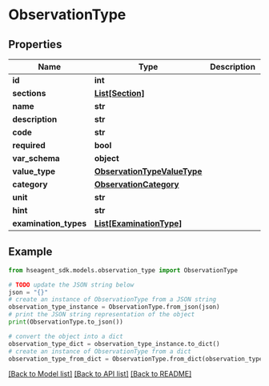 # ObservationType


## Properties

Name | Type | Description | Notes
------------ | ------------- | ------------- | -------------
**id** | **int** |  | [readonly] 
**sections** | [**List[Section]**](Section.md) |  | [readonly] 
**name** | **str** |  | 
**description** | **str** |  | [optional] 
**code** | **str** |  | [optional] 
**required** | **bool** |  | [optional] 
**var_schema** | **object** |  | [optional] 
**value_type** | [**ObservationTypeValueType**](ObservationTypeValueType.md) |  | [optional] 
**category** | [**ObservationCategory**](ObservationCategory.md) |  | [readonly] 
**unit** | **str** |  | [optional] 
**hint** | **str** |  | [optional] 
**examination_types** | [**List[ExaminationType]**](ExaminationType.md) |  | [readonly] 

## Example

```python
from hseagent_sdk.models.observation_type import ObservationType

# TODO update the JSON string below
json = "{}"
# create an instance of ObservationType from a JSON string
observation_type_instance = ObservationType.from_json(json)
# print the JSON string representation of the object
print(ObservationType.to_json())

# convert the object into a dict
observation_type_dict = observation_type_instance.to_dict()
# create an instance of ObservationType from a dict
observation_type_from_dict = ObservationType.from_dict(observation_type_dict)
```
[[Back to Model list]](../README.md#documentation-for-models) [[Back to API list]](../README.md#documentation-for-api-endpoints) [[Back to README]](../README.md)


